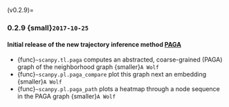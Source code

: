 (v0.2.9)=
### 0.2.9 {small}`2017-10-25`

#### Initial release of the new trajectory inference method [PAGA](https://github.com/theislab/paga)

- {func}`~scanpy.tl.paga` computes an abstracted, coarse-grained (PAGA) graph of the neighborhood graph {smaller}`A Wolf`
- {func}`~scanpy.pl.paga_compare` plot this graph next an embedding {smaller}`A Wolf`
- {func}`~scanpy.pl.paga_path` plots a heatmap through a node sequence in the PAGA graph {smaller}`A Wolf`
